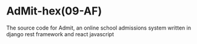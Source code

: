 # AdMit-hex(09-AF)
The source code for Admit, an online school admissions system written in django rest framework and react javascript
